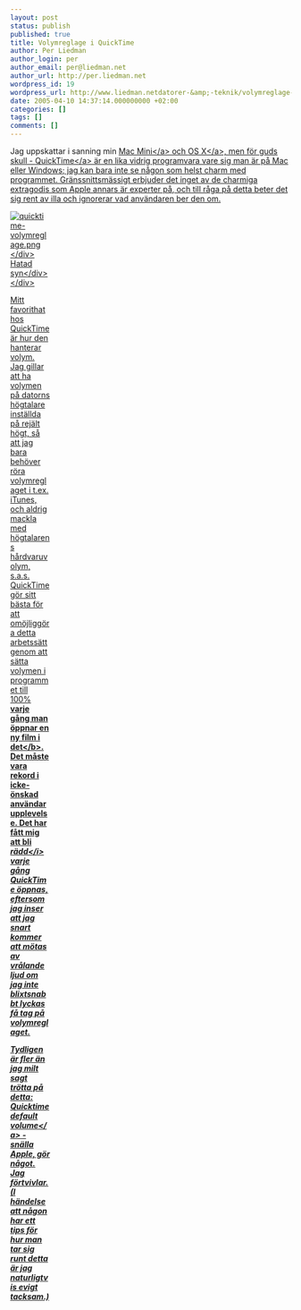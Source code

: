 ```yaml
---
layout: post
status: publish
published: true
title: Volymreglage i QuickTime
author: Per Liedman
author_login: per
author_email: per@liedman.net
author_url: http://per.liedman.net
wordpress_id: 19
wordpress_url: http://www.liedman.netdatorer-&amp;-teknik/volymreglage-i-quicktime/
date: 2005-04-10 14:37:14.000000000 +02:00
categories: []
tags: []
comments: []
---
```

Jag uppskattar i sanning min <a href="http:&#47;&#47;www.apple.com&#47;macmini&#47;">Mac Mini<&#47;a> och <a href="http:&#47;&#47;www.apple.com&#47;macosx&#47;">OS X<&#47;a>, men f&ouml;r guds skull - <a href="http:&#47;&#47;www.apple.com&#47;quicktime&#47;">QuickTime<&#47;a> &auml;r en lika vidrig programvara vare sig man &auml;r p&aring; Mac eller Windows; jag kan bara inte se n&aring;gon som helst charm med programmet. Gr&auml;nssnittsm&auml;ssigt erbjuder det inget av de charmiga extragodis som Apple annars &auml;r experter p&aring;, och till r&aring;ga p&aring; detta beter det sig rent av illa och ignorerar vad anv&auml;ndaren ber den om.

<div class="serendipity_imageComment_right" style="width: 71px"><div class="serendipity_imageComment_img"><img src='http:&#47;&#47;per.liedman.net&#47;wp-content&#47;uploads&#47;2007&#47;05&#47;quicktime-volymreglage.png' alt='quicktime-volymreglage.png' &#47;><&#47;div><div class="serendipity_imageComment_txt">Hatad syn<&#47;div><&#47;div>

Mitt favorithat hos QuickTime &auml;r hur den hanterar volym. Jag gillar att ha volymen p&aring; datorns h&ouml;gtalare inst&auml;llda p&aring; rej&auml;lt h&ouml;gt, s&aring; att jag bara beh&ouml;ver r&ouml;ra volymreglaget i t.ex. iTunes, och aldrig mackla med h&ouml;gtalarens h&aring;rdvaruvolym, s.a.s. QuickTime g&ouml;r sitt b&auml;sta f&ouml;r att om&ouml;jligg&ouml;ra detta arbetss&auml;tt genom att s&auml;tta volymen i programmet till 100% <b>varje g&aring;ng man &ouml;ppnar en ny film i det<&#47;b>. Det m&aring;ste vara rekord i icke-&ouml;nskad anv&auml;ndarupplevelse. Det har f&aring;tt mig att bli <i>r&auml;dd<&#47;i> varje g&aring;ng QuickTime &ouml;ppnas, eftersom jag inser att jag snart kommer att m&ouml;tas av vr&aring;lande ljud om jag inte blixtsnabbt lyckas f&aring; tag p&aring; volymreglaget.

Tydligen &auml;r fler &auml;n jag milt sagt tr&ouml;tta p&aring; detta: <a href="http:&#47;&#47;www.ehmac.ca&#47;archive&#47;index.php&#47;t-13579.html">Quicktime default volume<&#47;a> - sn&auml;lla Apple, g&ouml;r n&aring;got. Jag f&ouml;rtvivlar. (I h&auml;ndelse att n&aring;gon har ett tips f&ouml;r hur man tar sig runt detta &auml;r jag naturligtvis evigt tacksam.)
